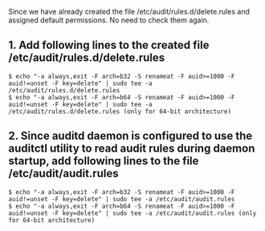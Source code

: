 Since we have already created the file /etc/audit/rules.d/delete.rules and assigned default permissions. No need to check them again.

## 1. Add following lines to the created file /etc/audit/rules.d/delete.rules
    $ echo "-a always,exit -F arch=b32 -S renameat -F auid>=1000 -F auid!=unset -F key=delete" | sudo tee -a /etc/audit/rules.d/delete.rules
    $ echo "-a always,exit -F arch=b64 -S renameat -F auid>=1000 -F auid!=unset -F key=delete" | sudo tee -a /etc/audit/rules.d/delete.rules (only for 64-bit architecture)

## 2. Since auditd daemon is configured to use the auditctl utility to read audit rules during daemon startup, add following lines to the file /etc/audit/audit.rules
    $ echo "-a always,exit -F arch=b32 -S renameat -F auid>=1000 -F auid!=unset -F key=delete" | sudo tee -a /etc/audit/audit.rules
    $ echo "-a always,exit -F arch=b64 -S renameat -F auid>=1000 -F auid!=unset -F key=delete" | sudo tee -a /etc/audit/audit.rules (only for 64-bit architecture)
